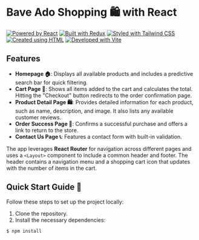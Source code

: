# Bave Ado Shopping 🛍️ with React

[![Powered by React](https://img.shields.io/badge/Made%20with-React-61dafb.svg)](https://reactjs.org/)
[![Built with Redux](https://img.shields.io/badge/Made%20with-Redux-764abc.svg)](https://redux.js.org/)
[![Styled with Tailwind CSS](https://img.shields.io/badge/Built%20with-Tailwind%20CSS-38B2AC?logo=tailwind-css)](https://tailwindcss.com/)
[![Created using HTML](https://img.shields.io/badge/Made%20with-HTML-E34F26?logo=html5)](https://developer.mozilla.org/en-US/docs/Web/HTML)
[![Developed with Vite](https://img.shields.io/badge/Built%20with-Vite-646CFF?logo=vite)](https://vitejs.dev/)

## Features

- **Homepage 🏠**: Displays all available products and includes a predictive search bar for quick filtering.
- **Cart Page 🛒**: Shows all items added to the cart and calculates the total. Hitting the "Checkout" button redirects to the order confirmation page.
- **Product Detail Page 🛍️**: Provides detailed information for each product, such as name, description, and image. It also lists any available customer reviews.
- **Order Success Page 🎉**: Confirms a successful purchase and offers a link to return to the store.
- **Contact Us Page 📞**: Features a contact form with built-in validation.

The app leverages **React Router** for navigation across different pages and uses a `<Layout>` component to include a common header and footer. The header contains a navigation menu and a shopping cart icon that updates with the number of items in the cart.

## Quick Start Guide 🚀

Follow these steps to set up the project locally:

1. Clone the repository.
2. Install the necessary dependencies:

```bash
$ npm install
